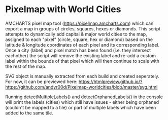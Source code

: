 # Pixelmap with World Cities

AMCHARTS pixel map tool (https://pixelmap.amcharts.com) which can export a map in groups of circles, squares, hexes or diamonds. This script attempts to dynamically add capital
& major world cities to the map, assigned to each "pixel" (circle, square, hex or diamond) based on the latitude & longitude coordinates of each pixel and its corresponding label. Once a city (label) and pixel match has been found (i.e. they intersect eachother) the script will remove the existing label and re-add a custom label within the bounds of that pixel which will then continue to scale with the rest of the map.

SVG object is manually extracted from each build and created seperately. For now, it can be previewed here: https://htmlpreview.github.io/?https://github.com/andyr00d/Pixelmap-worldcities/blob/master/svg.html

Running detectMultipleLabels() and detectOrphanedLabels() in the console will print the labels (cities) which still have issues - either being orphaned (couldn't be mapped to a tile) or part of multiple labels which have been added to the same tile.
